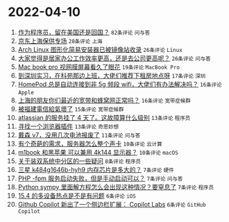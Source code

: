 # 2022-04-10

1. [作为程序员，留在美国还是回国？](https://www.v2ex.com/t/846009) `82条评论` `问与答`
1. [京东上海保供专场](https://www.v2ex.com/t/846040) `28条评论` `上海`
1. [Arch Linux 图形化简易安装器已被镜像站收录](https://www.v2ex.com/t/846023) `26条评论` `Linux`
1. [大家觉得是居家办公工作效率更高，还是去公司更高呢？](https://www.v2ex.com/t/846046) `26条评论` `问与答`
1. [Mac book pro 视网膜屏幕看久了眼花](https://www.v2ex.com/t/846043) `19条评论` `MacBook Pro`
1. [到深圳实习，在科苑那边上班，大佬们推荐下租房地点呀](https://www.v2ex.com/t/846056) `17条评论` `深圳`
1. [HomePod 总是自动连接到非 5g 频段 wifi，大佬们有办法解决吗？](https://www.v2ex.com/t/846025) `16条评论` `Apple`
1. [上海的朋友你们最近的宽带和蜂窝网正常吗？](https://www.v2ex.com/t/845999) `16条评论` `宽带症候群`
1. [被福建電信給氣壞了](https://www.v2ex.com/t/846020) `15条评论` `宽带症候群`
1. [atlassian 的服务挂了 4 天了。这故障算什么级别](https://www.v2ex.com/t/846029) `13条评论` `程序员`
1. [寻找一个浏览器插件](https://www.v2ex.com/t/846027) `13条评论` `奇思妙想`
1. [戴森 v7，没用几次电池报废了](https://www.v2ex.com/t/846015) `11条评论` `问与答`
1. [有个奇葩的需求，服务器怎么整个声卡](https://www.v2ex.com/t/846063) `10条评论` `云计算`
1. [m1book 和黑苹果 可以兼用 4k144 显示器？](https://www.v2ex.com/t/846002) `10条评论` `macOS`
1. [关于装双系统中分区的一些疑问](https://www.v2ex.com/t/846061) `8条评论` `程序员`
1. [三星 k484g1646b-hyh9 内存芯片是多大的？](https://www.v2ex.com/t/846051) `7条评论` `硬件`
1. [PHP -fpm 服务启动失败，但是手动启动可以？](https://www.v2ex.com/t/846019) `7条评论` `问与答`
1. [Python sympy 里面解方程怎么会出现这种情况？要窒息了](https://www.v2ex.com/t/846005) `7条评论` `程序员`
1. [15.4 的多设备热点是不是有问题](https://www.v2ex.com/t/846034) `6条评论` `iOS`
1. [Github Copilot 新出了一个侧边栏扩展： Copilot Labs](https://www.v2ex.com/t/846012) `6条评论` `GitHub Copilot`
